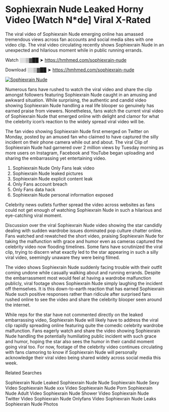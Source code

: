 ﻿# Sophiexrain Nude Leaked Horny Video [Watch N*de] Viral X-Rated

The viral video of ﻿Sophiexrain Nude emerging online has amassed tremendous views across fan accounts and social media sites with one video clip. The viral video circulating recently shows ﻿Sophiexrain Nude in an unexpected and hilarious moment while in public running errands. 

Watch ░░▒▓██ ➤ https://hmhmed.com/sophiexrain-nude

Download ░░▒▓██ ➤ https://hmhmed.com/sophiexrain-nude

[![Sophiexrain Nude](https://i.imgur.com/dJHk4Zq.gif)](https://hmhmed.com/sophiexrain-nude)

Numerous fans have rushed to watch the viral video and share the clip amongst followers featuring ﻿Sophiexrain Nude caught in an amusing and awkward situation. While surprising, the authentic and candid video showing ﻿Sophiexrain Nude handling a real life blooper so genuinely has earned praise from viewers. Nonetheless, fans watch the current viral video of ﻿Sophiexrain Nude that emerged online with delight and clamor for what the celebrity icon’s reaction to the widely spread viral video will be.

The fan video showing ﻿Sophiexrain Nude first emerged on Twitter on Monday, posted by an amused fan who claimed to have captured the silly incident on their phone camera while out and about. The viral Clip of ﻿Sophiexrain Nude had garnered over 2 million views by Tuesday morning as more users on Instagram, Facebook and YouTube began uploading and sharing the embarrassing yet entertaining video. 

1. ﻿Sophiexrain Nude Only Fans leak video
2. ﻿Sophiexrain Nude leaked pictures
3. ﻿Sophiexrain Nude explicit content leak
4. Only Fans account breach
5. Only Fans data hack
6. ﻿Sophiexrain Nude personal information exposed

Celebrity news outlets further spread the video across websites as fans could not get enough of watching ﻿Sophiexrain Nude in such a hilarious and eye-catching viral moment. 

Discussion over the viral ﻿Sophiexrain Nude video showing the star candidly dealing with sudden wardrobe issues dominated pop culture chatter online. Fans watched and rewatched the short video, praising ﻿Sophiexrain Nude for taking the malfunction with grace and humor even as cameras captured the celebrity video now flooding timelines. Some fans have scrutinized the viral clip, trying to discern what exactly led to the star appearing in such a silly viral video, seemingly unaware they were being filmed.

The video shows ﻿Sophiexrain Nude suddenly facing trouble with their outfit coming undone while casually walking about and running errands. Despite the embarrassment most would feel at having a wardrobe malfunction publicly, viral footage shows ﻿Sophiexrain Nude simply laughing the incident off themselves. It is this down-to-earth reaction that has earned ﻿Sophiexrain Nude such positive responses rather than ridicule after surprised fans rushed online to see the video and share the celebrity blooper seen around the internet.  

While reps for the star have not commented directly on the leaked embarrassing video, ﻿Sophiexrain Nude will likely have to address the viral clip rapidly spreading online featuring quite the comedic celebrity wardrobe malfunction. Fans eagerly watch and share the video showing ﻿Sophiexrain Nude handling the potentially humiliating public incident with such grace and humor, hoping the star also sees the humor in their candid moment going viral too. For now, footage of the celebrity video continues circulating with fans clamoring to know if ﻿Sophiexrain Nude will personally acknowledge their viral video being shared widely across social media this week.

Related Searches

﻿Sophiexrain Nude Leaked
﻿Sophiexrain Nude Nude
﻿Sophiexrain Nude Sexy Video
﻿Sophiexrain Nude xxx Video
﻿Sophiexrain Nude Porn
﻿Sophiexrain Nude Adult Video
﻿Sophiexrain Nude Shower Video
﻿Sophiexrain Nude Twitter Video
﻿Sophiexrain Nude Onlyfans Video
﻿Sophiexrain Nude Leaks
﻿Sophiexrain Nude Photos